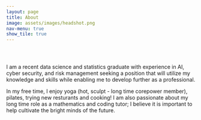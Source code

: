 ```yaml
---
layout: page
title: About
image: assets/images/headshot.png
nav-menu: true
show_tile: true
---
```


<!-- Main -->
<div id="main">
<section id="one">
	<div class="inner">
		<header class="major">
		</header>
		<p> I am a recent data science and statistics graduate with experience in AI, cyber security, and risk management seeking a position that will utilize my knowledge and skills while enabling me to develop further as a professional.</p>

<p>In my free time, I enjoy yoga (hot, sculpt - long time corepower member), pilates, trying new resturants and cooking! I am also passionate about my long time role as a mathematics and coding tutor; I believe it is important to help cultivate the bright minds of the future. </p> 
	</div>
</section>
 
